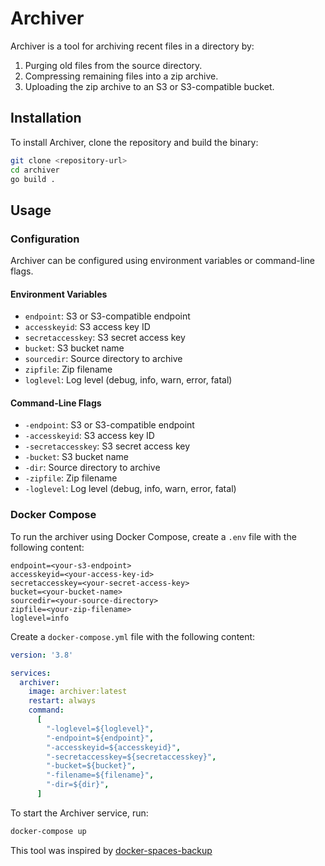# Archiver

Archiver is a tool for archiving recent files in a directory by:
1. Purging old files from the source directory.
2. Compressing remaining files into a zip archive.
3. Uploading the zip archive to an S3 or S3-compatible bucket.

## Installation

To install Archiver, clone the repository and build the binary:

```sh
git clone <repository-url>
cd archiver
go build .
```

## Usage

### Configuration

Archiver can be configured using environment variables or command-line flags.

#### Environment Variables

- `endpoint`: S3 or S3-compatible endpoint
- `accesskeyid`: S3 access key ID
- `secretaccesskey`: S3 secret access key
- `bucket`: S3 bucket name
- `sourcedir`: Source directory to archive
- `zipfile`: Zip filename
- `loglevel`: Log level (debug, info, warn, error, fatal)

#### Command-Line Flags

- `-endpoint`: S3 or S3-compatible endpoint
- `-accesskeyid`: S3 access key ID
- `-secretaccesskey`: S3 secret access key
- `-bucket`: S3 bucket name
- `-dir`: Source directory to archive
- `-zipfile`: Zip filename
- `-loglevel`: Log level (debug, info, warn, error, fatal)

### Docker Compose

To run the archiver using Docker Compose, create a `.env` file with the following content:

```env
endpoint=<your-s3-endpoint>
accesskeyid=<your-access-key-id>
secretaccesskey=<your-secret-access-key>
bucket=<your-bucket-name>
sourcedir=<your-source-directory>
zipfile=<your-zip-filename>
loglevel=info
```

Create a `docker-compose.yml` file with the following content:

```yaml
version: '3.8'

services:
  archiver:
    image: archiver:latest
    restart: always
    command:
      [
        "-loglevel=${loglevel}",
        "-endpoint=${endpoint}",
        "-accesskeyid=${accesskeyid}",
        "-secretaccesskey=${secretaccesskey}",
        "-bucket=${bucket}",
        "-filename=${filename}",
        "-dir=${dir}",
      ]
```

To start the Archiver service, run:

```sh
docker-compose up
```

This tool was inspired by [docker-spaces-backup](https://github.com/thakkaryash94/docker-spaces-backup)

